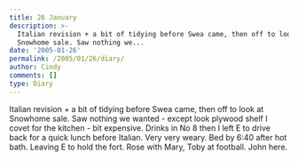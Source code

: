 ```yaml
---
title: 26 January
description: >-
  Italian revision + a bit of tidying before Swea came, then off to look at
  Snowhome sale. Saw nothing we...
date: '2005-01-26'
permalink: /2005/01/26/diary/
author: Cindy
comments: []
type: Diary
---
```


Italian revision + a bit of tidying before Swea came, then off to look at Snowhome sale. Saw nothing we wanted - except look plywood shelf I covet for the kitchen - bit expensive. Drinks in No 8 then I left E to drive back for a quick lunch before Italian. Very very weary. Bed by 6:40 after hot bath. Leaving E to hold the fort. Rose with Mary, Toby at football. John here.
